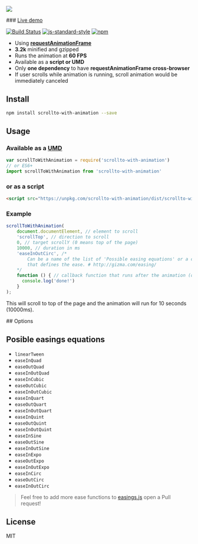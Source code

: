 ![](docs/Logo.png)

### [Live demo](http://scrollto-with-animation.surge.sh/)

[![Build Status](https://travis-ci.org/davesnx/scrollto-with-animation.svg?branch=master)](https://travis-ci.org/davesnx/scrollto-with-animation) [![js-standard-style](https://img.shields.io/badge/code%20style-standard-brightgreen.svg)](http://standardjs.com/) [![npm](https://img.shields.io/npm/dm/localeval.svg)](https://www.npmjs.com/package/scrollto-with-animation)

- Using [**requestAnimationFrame**](https://dev.opera.com/articles/better-performance-with-requestanimationframe/)
- **3.2k** minified and gzipped
- Runs the animation at **60 FPS**
- Available as a **script or UMD**
- Only **one dependency** to have **requestAnimationFrame cross-browser**
- If user scrolls while animation is running, scroll animation would be immediately canceled

## Install

```bash
npm install scrollto-with-animation --save
```

## Usage

### Available as a [UMD](https://github.com/umdjs/umd)

```javascript
var scrollToWithAnimation = require('scrollto-with-animation')
// or ES6+
import scrollToWithAnimation from 'scrollto-with-animation'
```

### or as a script

```html
<script src="https://unpkg.com/scrollto-with-animation/dist/scrollto-with-animation.min.js"></script>
```

### Example

```javascript
scrollToWithAnimation(
    document.documentElement, // element to scroll
    'scrollTop', // direction to scroll
    0, // target scrollY (0 means top of the page)
    10000, // duration in ms
    'easeInOutCirc', /*
        Can be a name of the list of 'Possible easing equations' or a callback
        that defines the ease. # http://gizma.com/easing/
    */
    function () { // callback function that runs after the animation (optional)
      console.log('done!')
    }
);
```

This will scroll to top of the page and the animation will run for 10 seconds (10000ms).


## Options

## Posible easings equations

- `linearTween`
- `easeInQuad`
- `easeOutQuad`
- `easeInOutQuad`
- `easeInCubic`
- `easeOutCubic`
- `easeInOutCubic`
- `easeInQuart`
- `easeOutQuart`
- `easeInOutQuart`
- `easeInQuint`
- `easeOutQuint`
- `easeInOutQuint`
- `easeInSine`
- `easeOutSine`
- `easeInOutSine`
- `easeInExpo`
- `easeOutExpo`
- `easeInOutExpo`
- `easeInCirc`
- `easeOutCirc`
- `easeInOutCirc`

> Feel free to add more ease functions to [easings.js](https://github.com/davesnx/scrollToWithAnimation/blob/master/src/easings.js) open a Pull request!

## License

MIT
